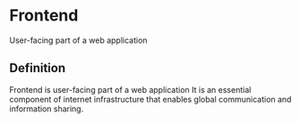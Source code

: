 # Frontend

User-facing part of a web application

## Definition
Frontend is user-facing part of a web application It is an essential component of internet infrastructure that enables global communication and information sharing.
